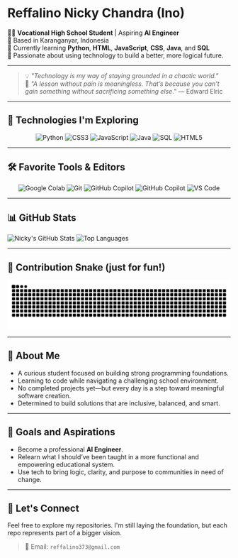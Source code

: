 # Reffalino Nicky Chandra (Ino)

👨‍💻 **Vocational High School Student** | Aspiring **AI Engineer**  
📍 Based in Karanganyar, Indonesia  
🌱 Currently learning **Python**, **HTML**, **JavaScript**, **CSS**, **Java**, and **SQL**  
🚀 Passionate about using technology to build a better, more logical future.

---

> 💡 *"Technology is my way of staying grounded in a chaotic world."*  
> 🧠 *"A lesson without pain is meaningless. That’s because you can’t gain something without sacrificing something else."* — Edward Elric

---

## 🔧 Technologies I'm Exploring

<p align="center">
  <img src="https://cdn.jsdelivr.net/gh/devicons/devicon/icons/python/python-original.svg" width="50" height="50" alt="Python"/>
  <img src="https://cdn.jsdelivr.net/gh/devicons/devicon/icons/css3/css3-original.svg" width="50" height="50" alt="CSS3"/>
  <img src="https://cdn.jsdelivr.net/gh/devicons/devicon/icons/javascript/javascript-original.svg" width="50" height="50" alt="JavaScript"/>
  <img src="https://cdn.jsdelivr.net/gh/devicons/devicon/icons/java/java-original.svg" width="50" height="50" alt="Java"/>
  <img src="https://cdn.jsdelivr.net/gh/devicons/devicon/icons/mysql/mysql-original.svg" width="50" height="50" alt="SQL"/>
  <img src="https://cdn.jsdelivr.net/gh/devicons/devicon/icons/html5/html5-original.svg" width="50" height="50" alt="HTML5"/>
</p>


---

## 🛠 Favorite Tools & Editors

<p align="center">
  <!-- Google Colab -->
  <img src="https://cdn.jsdelivr.net/gh/devicons/devicon/icons/googlecloud/googlecloud-original.svg" width="50" height="50" alt="Google Colab"/>

  <!-- Git -->
  <img src="https://cdn.jsdelivr.net/gh/devicons/devicon/icons/git/git-original.svg" width="50" height="50" alt="Git"/>

  <!-- GitHub -->
  <img src="https://github.githubassets.com/images/modules/copilot/copilot-logo.png" width="50" height="50" alt="GitHub Copilot"/>

  <!-- GitHub Copilot (pakai gambar khusus, bukan dari devicon) -->
  <img src="https://seeklogo.com/images/G/github-copilot-logo-1A168DB3B3-seeklogo.com.png" width="50" height="50" alt="GitHub Copilot"/>

  <!-- VS Code -->
  <img src="https://cdn.jsdelivr.net/gh/devicons/devicon/icons/vscode/vscode-original.svg" width="50" height="50" alt="VS Code"/>
</p>



---

## 📊 GitHub Stats

![Nicky's GitHub Stats](https://github-readme-stats.vercel.app/api?username=InoPySE&show_icons=true&theme=tokyonight&count_private=true)
![Top Languages](https://github-readme-stats.vercel.app/api/top-langs/?username=InoPySE&layout=compact&theme=tokyonight)

---

## 🐍 Contribution Snake (just for fun!)

![GitHub Snake dark](https://raw.githubusercontent.com/InoPySE/InoPySE/output/github-snake-dark.svg)

---

## 🧠 About Me
- A curious student focused on building strong programming foundations.
- Learning to code while navigating a challenging school environment.
- No completed projects yet—but every day is a step toward meaningful software creation.
- Determined to build solutions that are inclusive, balanced, and smart.

---

## 🔮 Goals and Aspirations
- Become a professional **AI Engineer**.
- Relearn what I should’ve been taught in a more functional and empowering educational system.
- Use tech to bring logic, clarity, and purpose to communities in need of change.

---

## 🤝 Let's Connect
Feel free to explore my repositories. I'm still laying the foundation, but each repo represents part of a bigger vision.

> 📧 Email: `reffalino373@gmail.com`

